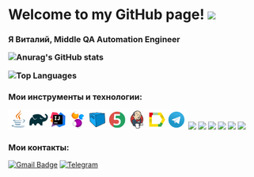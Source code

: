 <h1>Welcome to my GitHub page!</a> 
<img src="https://github.com/blackcater/blackcater/raw/main/images/Hi.gif" height="32"/></h1>
<h3> Я Виталий, Middle QA Automation Engineer






![Anurag's GitHub stats](https://github-readme-stats.vercel.app/api?username=Vitaly-qa&show_icons=true&hide=prs&count_private=true&bg_color=00000000)

![Top Languages](https://github-readme-stats.vercel.app/api/top-langs/?username=Vitaly-qa&langs_count=10&layout=compact)

### Мои инструменты и технологии:

[![Java.png](icons/Java.png)](https://www.java.com)[![Gradle](/icons/Gradle.png)](https://gradle.org)[![IntelliJ IDEA](/icons/Intelij_IDEA.png)](https://www.jetbrains.com/idea)[![Selenide](/icons/Selenide.png)](https://selenide.org)[![Selenoid](/icons/Selenoid.png)](https://aerokube.com/selenoid)[![JUnit 5](/icons/JUnit5.png)](https://junit.org/junit5)[![Jenkins (1).png](icons/Jenkins%20%281%29.png)](https://www.jenkins.io)[![Allure Report](/icons/Allure_Report.png)](https://docs.qameta.io/allure)[![Telegram](/icons/Telegram.png)](https://telegram.org)
<img src="https://cdn.jsdelivr.net/gh/devicons/devicon@latest/icons/github/github-original-wordmark.svg" height="40" weight="40"/>
<img src="https://cdn.jsdelivr.net/gh/devicons/devicon@latest/icons/insomnia/insomnia-original.svg"  height="40" weight="40"/>
<img src="https://cdn.jsdelivr.net/gh/devicons/devicon@latest/icons/postman/postman-original.svg" height="40" weight="40" />
<img src="https://cdn.jsdelivr.net/gh/devicons/devicon@latest/icons/androidstudio/androidstudio-original.svg" height="40" weight="40" />
<img src="https://cdn.jsdelivr.net/gh/devicons/devicon@latest/icons/jira/jira-original-wordmark.svg" height="40" weight="40" />
<img src="https://cdn.jsdelivr.net/gh/devicons/devicon@latest/icons/confluence/confluence-original-wordmark.svg" height="40" weight="40"/>


### Мои контакты:

[![Gmail Badge](https://img.shields.io/badge/-gmail-c14438?style=flat&logo=Gmail&logoColor=white&link=mailto:vitalikkuzmin150@gmail.com)](mailto:tarabne@gmail.com)
[![Telegram](https://img.shields.io/badge/-telegram-red?color=blue&logo=telegram&logoColor=white)](https://t.me/Vitaly_55555)
